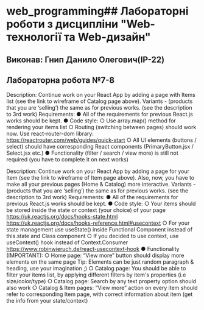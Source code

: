 # web_programming## Лабораторні роботи з дисципліни "Web-технології та Web-дизайн"

## Виконав: Гнип Данило Олегович(ІР-22)
## Лабораторна робота №7-8


Description: Continue work on your React App by adding a page with 
Items list (see the link to wireframe of Catalog page above).
Variants -  (products that you are ‘selling’) the same as for previous works.
(see the description to 3rd work)
Requirements:
● All of the requirements for previous React.js works should be kept.
● Code style:
○ Use array.map() method for rendering your items list
○ Routing (switching between pages) should work now.
Use react-router-dom library: 
https://reactrouter.com/web/guides/quick-start
○ All UI elements (buttons / select) should have corresponding 
React components (PrimaryButton.jsx / Select.jsx  etc.)
● Functionality (filter / search / view more) is still not required (you 
have to complete it on next works)

Description: Continue work on your React App by adding a page for  your 
Item (see the link to wireframe of Item page above). Also, now, you have to
make all your previous pages (Home & Catalog) more interactive.
Variants -  (products that you are ‘selling’) the same as for previous works.
(see the description to 3rd work)
Requirements:
● All of the requirements for previous React.js works should be kept.
● Code style:
○ Your items should be stored inside the state or context (your 
choice) of your page
https://uk.reactjs.org/docs/hooks-state.html
https://uk.reactjs.org/docs/hooks-reference.html#usecontext
○ For your state management use useState() inside Functional 
Component  instead of this.state and Class component
○ If you decided to use context, use useContext() hook instead of 
Context.Consumer
https://www.robinwieruch.de/react-usecontext-hook
● Functionality (IMPORTANT):
○ Home page: “View more” button should display more elements
on the same page Tip: Elements can be just random paragraph
& heading, use your imagination ;)
○ Catalog page: You should be able to filter your items list, by 
applying different filters by item's properties (i.e size/color/type)
○ Catalog page: Search by any text property option should also 
work
○ Catalog & Item pages: “View more” action on every item 
should refer to corresponding Item page, with correct 
information about item (get the info from your state/context)